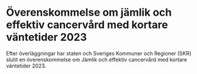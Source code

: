 # Överenskommelse om jämlik och effektiv cancervård med kortare väntetider 2023

Efter överläggningar har staten och Sveriges Kommuner och Regioner (SKR) slutit en överenskommelse om Jämlik och effektiv cancervård med kortare väntetider 2023.
